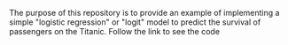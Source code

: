 The purpose of this repository is to provide an example of implementing a simple "logistic regression" or "logit" model to predict the survival of passengers on the Titanic.
Follow the link to see the code 
